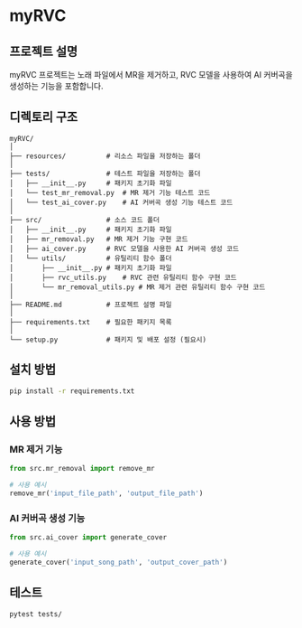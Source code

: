 # myRVC

## 프로젝트 설명
myRVC 프로젝트는 노래 파일에서 MR을 제거하고, RVC 모델을 사용하여 AI 커버곡을 생성하는 기능을 포함합니다.

## 디렉토리 구조
```
myRVC/
│
├── resources/          # 리소스 파일을 저장하는 폴더
│
├── tests/              # 테스트 파일을 저장하는 폴더
│   ├── __init__.py     # 패키지 초기화 파일
│   └── test_mr_removal.py  # MR 제거 기능 테스트 코드
│   └── test_ai_cover.py    # AI 커버곡 생성 기능 테스트 코드
│
├── src/                # 소스 코드 폴더
│   ├── __init__.py     # 패키지 초기화 파일
│   ├── mr_removal.py   # MR 제거 기능 구현 코드
│   ├── ai_cover.py     # RVC 모델을 사용한 AI 커버곡 생성 코드
│   └── utils/          # 유틸리티 함수 폴더
│       ├── __init__.py # 패키지 초기화 파일
│       ├── rvc_utils.py    # RVC 관련 유틸리티 함수 구현 코드
│       └── mr_removal_utils.py # MR 제거 관련 유틸리티 함수 구현 코드
│
├── README.md           # 프로젝트 설명 파일
│
├── requirements.txt    # 필요한 패키지 목록
│
└── setup.py            # 패키지 및 배포 설정 (필요시)
```

## 설치 방법
```bash
pip install -r requirements.txt
```

## 사용 방법
### MR 제거 기능
```python
from src.mr_removal import remove_mr

# 사용 예시
remove_mr('input_file_path', 'output_file_path')
```

### AI 커버곡 생성 기능
```python
from src.ai_cover import generate_cover

# 사용 예시
generate_cover('input_song_path', 'output_cover_path')
```

## 테스트
```bash
pytest tests/
```
